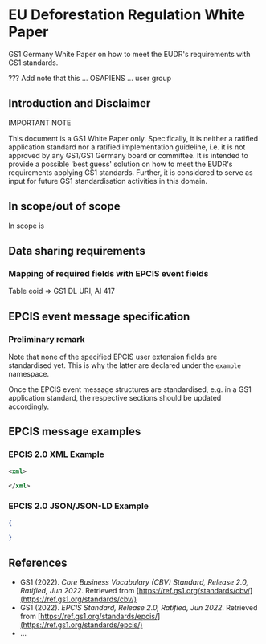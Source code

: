 # EU Deforestation Regulation White Paper

GS1 Germany White Paper on how to meet the EUDR's requirements with GS1 standards.


??? Add note that this ... OSAPIENS ... user group 


## Introduction and Disclaimer

IMPORTANT NOTE

This document is a GS1 White Paper only. Specifically, it is neither a ratified application standard nor a ratified implementation guideline, i.e. it is not approved by any GS1/GS1 Germany board or committee. It is intended to provide a possible 'best guess' solution on how to meet the EUDR's requirements applying GS1 standards. Further, it is considered to serve as input for future GS1 standardisation activities in this domain.  


## In scope/out of scope
In scope is 

## Data sharing requirements

### Mapping of required fields with EPCIS event fields

Table 
eoid => GS1 DL URI, AI 417


## EPCIS event message specification

### Preliminary remark

Note that none of the specified EPCIS user extension fields are standardised yet. This is why the latter are declared under the `example` namespace.

Once the EPCIS event message structures are  standardised, e.g. in a GS1 application standard, the respective sections should be updated accordingly.


## EPCIS message examples





### EPCIS 2.0 XML Example

```xml
<xml>

</xml>
```

### EPCIS 2.0 JSON/JSON-LD Example

```json
{
  
}
```


## References

- GS1 (2022). *Core Business Vocabulary (CBV) Standard, Release 2.0, Ratified, Jun 2022*. Retrieved from [https://ref.gs1.org/standards/cbv/](https://ref.gs1.org/standards/cbv/)
- GS1 (2022). *EPCIS Standard, Release 2.0, Ratified, Jun 2022*. Retrieved from [https://ref.gs1.org/standards/epcis/](https://ref.gs1.org/standards/epcis/)
- ...
